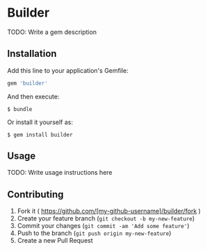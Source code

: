 # Builder

TODO: Write a gem description

## Installation

Add this line to your application's Gemfile:

```ruby
gem 'builder'
```

And then execute:

    $ bundle

Or install it yourself as:

    $ gem install builder

## Usage

TODO: Write usage instructions here

## Contributing

1. Fork it ( https://github.com/[my-github-username]/builder/fork )
2. Create your feature branch (`git checkout -b my-new-feature`)
3. Commit your changes (`git commit -am 'Add some feature'`)
4. Push to the branch (`git push origin my-new-feature`)
5. Create a new Pull Request
